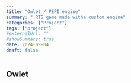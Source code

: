 ```yaml
---
title: "Owlet / PEPI engine"
summary: " RTS game made witha custom engine"
categories: ["Project"]
tags: ["project"]
#externalUrl: ""
#showSummary: true
date: 2024-09-04
draft: false
---
```


## Owlet